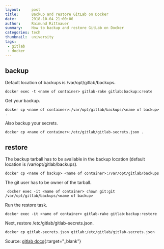 ```yaml
---
layout:     post
title:      Backup and restore GitLab on Docker
date:       2018-10-04 21:00:00
author:     Raimund Rittnauer
summary:    How to backup and restore GitLab on Docker
categories: tech
thumbnail:  university
tags:
 - gitlab
 - docker
---
```


## backup

Default location of backups is /var/opt/gitlab/backups.

```
docker exec -t <name of container> gitlab-rake gitlab:backup:create
```

Get your backup.

````
docker cp <name of container>:/var/opt/gitlab/backups/<name of backup> .
````

Also backup your secrets.

```
docker cp <name of container>:/etc/gitlab/gitlab-secrets.json .
```

## restore

The backup tarball has to be available in the backup location (default location is /var/opt/gitlab/backups).

```
docker cp <name of backup> <name of container>:/var/opt/gitlab/backups
```

The git user has to be owner of the tarball.

```
 docker exec -it <name of container> chown git:git /var/opt/gitlab/backups/<name of backup>
```

Run the restore task.

```
docker exec -it <name of container> gitlab-rake gitlab:backup:restore
```

Next, restore /etc/gitlab/gitlab-secrets.json.

```
docker cp gitlab-secrets.json gitlab:/etc/gitlab/gitlab-secrets.json
```

Source: [gitlab docs][1]{:target="_blank"}

[1]: https://docs.gitlab.com/ee/raketasks/backup_restore.html